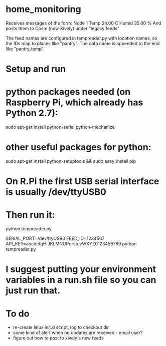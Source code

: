 home_monitoring
===============   

Receives messages of the form:
Node 1 Temp 24.00 C Humid 35.00 % 
And posts them to Cosm (now Xively) under "legacy feeds" 

The feed names are configured in tempreader.py with location names, so the IDs map to places like "pantry". The data name is appended to the end like "pantry_temp". 


Setup and run
============= 

# python packages needed (on Raspberry Pi, which already has Python 2.7):

sudo apt-get install python-serial python-mechanize

# other useful packages for python: 
sudo apt-get install python-setuptools && sudo easy_install pip

# On R.Pi the first USB serial interface is usually /dev/ttyUSB0

# Then run it:
python tempreader.py 

SERIAL_PORT=/dev/ttyUSB0 FEED_ID=1234567 API_KEY=abcdefgHIJKLMNOPqrstuvWXYZ0123456789 python tempreader.py

# I suggest putting your environment variables in a run.sh file so you can just run that. 

To do
=====

* re-create linux init.d script, log to checkout dir
* some kind of alert when no updates are received - email user?
* figure out how to post to xively's new feeds 
